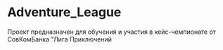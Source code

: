 # Adventure_League
Проект предназначен для обучения и участия в кейс-чемпионате от СовКомБанка "Лига Приключений
